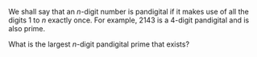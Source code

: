 
<p>We shall say that an <i>n</i>-digit number is pandigital if it makes use of all the digits 1 to <i>n</i> exactly once. For example, 2143 is a 4-digit pandigital and is also prime.</p>
<p>What is the largest <i>n</i>-digit pandigital prime that exists?</p>

